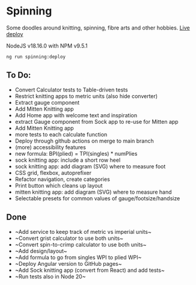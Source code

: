 # Spinning

Some doodles around knitting, spinning, fibre arts and other hobbies. [Live deploy](https://evelinev.github.io/spinning/)

NodeJS v18.16.0 with NPM v9.5.1

```
ng run spinning:deploy
```

## To Do:

- Convert Calculator tests to Table-driven tests
- Restrict knitting apps to metric units (also hide converter)
- Extract gauge component
- Add Mitten Knitting app
- Add Home app with welcome text and inspiration
- extract Gauge component from Sock app to re-use for Mitten app
- Add Mitten Knitting app
- more tests to each calculate function
- Deploy through github actions on merge to main branch
- (more) accessibility features
- new formula: BPI(plied) = TPI(singles) \* numPlies
- sock knitting app: include a short row heel
- sock knitting app: add diagram (SVG) where to measure foot
- CSS grid, flexbox, autoprefixer
- Refactor navigation, create categories
- Print button which cleans up layout
- mitten knitting app: add diagram (SVG) where to measure hand
- Selectable presets for common values of gauge/footsize/handsize

## Done

- ~Add service to keep track of metric vs imperial units~
- ~Convert grist calculator to use both units~
- ~Convert spin-to-crimp calculator to use both units~
- ~Add design/layout~
- ~Add formula to go from singles WPI to plied WPI~
- ~Deploy Angular version to GitHub pages~
- ~Add Sock knitting app (convert from React) and add tests~
- ~Run tests also in Node 20~
